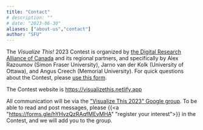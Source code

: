 ```yaml
---
title: "Contact"
# description: ""
# date: "2023-06-30"
aliases: ["about-us","contact"]
author: "SFU"
---
```


The *Visualize This!* 2023 Contest is organized by [the Digital Research Alliance of Canada](https://alliancecan.ca)
and its regional partners, and specifically by Alex Razoumov (Simon Fraser University), Jarno van der Kolk (University of Ottawa),
and Angus Creech (Memorial University). For quick questions about the Contest, please
[use this form](https://forms.gle/kLo2mL5NM2FMtXoz9).

The Contest website is https://visualizethis.netlify.app

All communication will be via the ["Visualize This 2023" Google
group](https://groups.google.com/d/forum/visualize-this-2023). To be able to read and post messages, please
{{<a "https://forms.gle/hYHvzQzRAqfMEvMHA" "register your interest">}} in the Contest, and we will add you to
the group.
